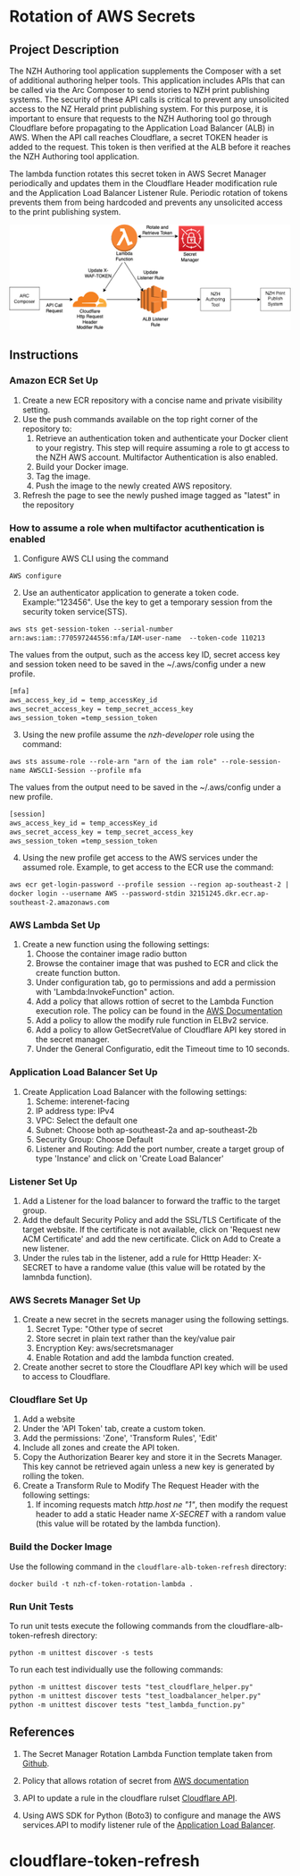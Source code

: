 # Rotation of AWS Secrets
## Project Description
The NZH Authoring tool application supplements the Composer with a set of additional authoring helper tools. This application includes APIs that can be called via the Arc Composer to send stories to NZH print publishing systems. The security of these API calls is critical to prevent any unsolicited access to the NZ Herald print publishing system. For this purpose, it is important to ensure that requests to the NZH Authoring tool go through Cloudflare before propagating to the Application Load Balancer (ALB) in AWS. When the API call reaches Cloudflare, a secret TOKEN header is added to the request. This token is then verified at the ALB before it reaches the NZH Authoring tool application.


The lambda function rotates this secret token in AWS Secret Manager periodically and updates them in the Cloudflare Header modification rule and the Application Load Balancer Listener Rule. Periodic rotation of tokens prevents them from being hardcoded and prevents any unsolicited access to the print publishing system.

![Proposed Solution](image/AWS-Solution.png)

## Instructions

### Amazon ECR Set Up
1. Create a new ECR repository with a concise name and private visibility setting.
2. Use the push commands available on the top right corner of the repository to:
    1. Retrieve an authentication token and authenticate your Docker client to your registry. This step will require assuming a role to gt access to the NZH AWS account. Multifactor Authentication is also enabled.
    2. Build your Docker image.
    3. Tag the image.
    4. Push the image to the newly created AWS repository.
3. Refresh the page to see the newly pushed image tagged as "latest" in the repository
### How to assume a role when multifactor acuthentication is enabled
1. Configure AWS CLI using the command 
```
AWS configure
```
2. Use an authenticator application to generate a token code. Example:"123456". Use the key to get a temporary session from the security token service(STS). 
```
aws sts get-session-token --serial-number arn:aws:iam::770597244556:mfa/IAM-user-name  --token-code 110213
```
The values from the output, such as the access key ID, secret access key and session token need to be saved in the ~/.aws/config under a new profile.
```
[mfa]
aws_access_key_id = temp_accessKey_id
aws_secret_access_key = temp_secret_access_key
aws_session_token =temp_session_token

```
3. Using the new profile assume the *nzh-developer* role using the command:
```
aws sts assume-role --role-arn "arn of the iam role" --role-session-name AWSCLI-Session --profile mfa
```
The values from the output need to be saved in the ~/.aws/config under a new profile.
```
[session]
aws_access_key_id = temp_accessKey_id
aws_secret_access_key = temp_secret_access_key
aws_session_token =temp_session_token
```
4. Using the new profile get access to the AWS services under the assumed role. Example, to get access to the ECR use the command:
```
aws ecr get-login-password --profile session --region ap-southeast-2 | docker login --username AWS --password-stdin 32151245.dkr.ecr.ap-southeast-2.amazonaws.com
```


### AWS Lambda Set Up
1. Create a new function using the following settings:
    1. Choose the container image radio button
    2. Browse the container image that was pushed to ECR and click the create function button.
    3. Under configuration tab, go to permissions and add a permission with 'Lambda:InvokeFunction" action.
    4. Add a policy that allows rottion of secret to the Lambda Function execution role. The policy can be found in the [AWS Documentation](https://docs.aws.amazon.com/secretsmanager/latest/userguide/rotating-secrets-required-permissions-function.html)
    5. Add a policy to allow the modify rule function in ELBv2 service.
    6. Add a policy to allow GetSecretValue of Cloudflare API key stored in the secret manager.
    7. Under the General Configuratio, edit the Timeout time to 10 seconds.

### Application Load Balancer Set Up
1. Create Application Load Balancer with the following settings:
    1. Scheme: interenet-facing
    2. IP address type: IPv4
    3. VPC: Select the default one
    4. Subnet: Choose both ap-southeast-2a and ap-southeast-2b
    5. Security Group: Choose Default
    6. Listener and Routing: Add the port number, create a target group of type 'Instance' and click on 'Create Load Balancer'

### Listener Set Up
1. Add a Listener for the load balancer to forward the traffic to the target group.
2. Add the default Security Policy and add the SSL/TLS Certificate of the target website. If the certificate is not available, click on 'Request new ACM Certificate' and add the new certificate. Click on Add to Create a new listener.
3. Under the rules tab in the listener, add a rule for Htttp Header: X-SECRET to have a randome value (this value will be rotated by the lamnbda function).


### AWS Secrets Manager Set Up
1. Create a new secret in the secrets manager using the following settings.
    1. Secret Type: "Other type of secret
    2. Store secret in plain text rather than the key/value pair
    3. Encryption Key: aws/secretsmanager
    4. Enable Rotation and add the lambda function created.
2. Create another secret to store the Cloudflare API key which will be used to access to Cloudflare.

### Cloudflare Set Up
1. Add a website 
2. Under the 'API Token' tab, create a custom token.
3. Add the permissions: 'Zone', 'Transform Rules', 'Edit'
4. Include all zones and create the API token.
5. Copy the Authorization Bearer key and store it in the Secrets Manager. This key cannot be retrieved again unless a new key is generated by rolling the token.
6. Create a Transform Rule to Modify The Request Header with the following settings: 
    1.  If incoming requests match *http.host ne "1"*, then modify the request header to add a static Header name *X-SECRET* with a random value (this value will be rotated by the lambda function).

### Build the Docker Image
Use the following command in the ```cloudflare-alb-token-refresh``` directory: 

  ```
  docker build -t nzh-cf-token-rotation-lambda . 
  ```

### Run Unit Tests
To run unit tests execute the following commands from the cloudflare-alb-token-refresh directory:

```
python -m unittest discover -s tests
```
To run each test individually use the following commands:

```
python -m unittest discover tests "test_cloudflare_helper.py"
python -m unittest discover tests "test_loadbalancer_helper.py"
python -m unittest discover tests "test_lambda_function.py"
```
## References

1. The Secret Manager Rotation Lambda Function template taken from [Github](https://github.com/aws-samples/aws-secrets-manager-rotation-lambdas/blob/master/SecretsManagerRotationTemplate/lambda_function.py).

2. Policy that allows rotation of secret from [AWS documentation](https://docs.aws.amazon.com/secretsmanager/latest/userguide/rotating-secrets-required-permissions-function.html)

3. API to update a rule in the cloudflare rulset [Cloudflare API](https://developers.cloudflare.com/ruleset-engine/rulesets-api/update-rule/).

4. Using AWS SDK for Python (Boto3) to configure and manage the AWS services.API to modify listener rule of the [Application Load Balancer](https://boto3.amazonaws.com/v1/documentation/api/latest/reference/services/elbv2.html#ElasticLoadBalancingv2.Client.modify_rule).
# cloudflare-token-refresh
